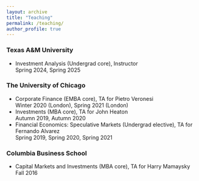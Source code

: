 ```yaml
---
layout: archive
title: "Teaching"
permalink: /teaching/
author_profile: true
---
```


### Texas A&M University
* Investment Analysis (Undergrad core), Instructor   
  Spring 2024, Spring 2025
  
### The University of Chicago
* Corporate Finance (EMBA core), TA for Pietro Veronesi  
  Winter 2020 (London), Spring 2021 (London)
* Investments (MBA core), TA for John Heaton  
  Autumn 2019, Autumn 2020
* Financial Economics: Speculative Markets (Undergrad elective), TA for Fernando Alvarez   
  Spring 2019, Spring 2020, Spring 2021

### Columbia Business School
* Capital Markets and Investments (MBA core), TA for Harry Mamaysky   
  Fall 2016
